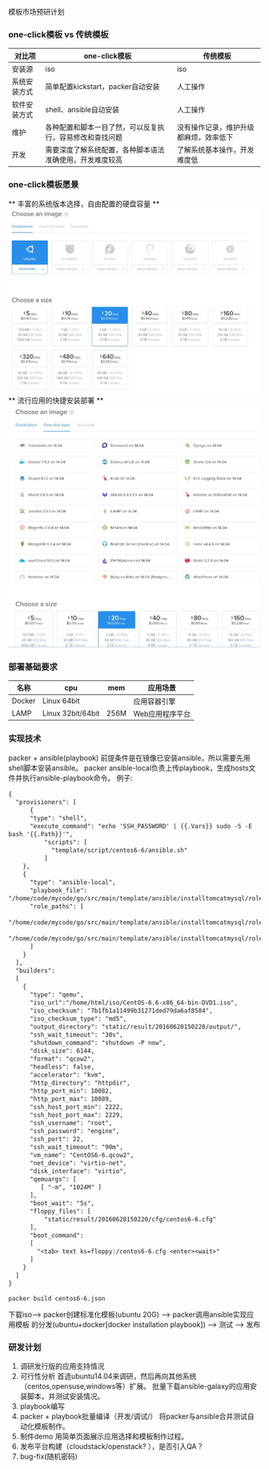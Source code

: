 
模板市场预研计划

### one-click模板 vs 传统模板
|对比项|one-click模板|传统模板|
|------|---------|--------|
|安装源|iso|iso|
|系统安装方式|简单配置kickstart，packer自动安装|人工操作|
|软件安装方式|shell、ansible自动安装|人工操作|
|维护|各种配置和脚本一目了然，可以反复执行，容易修改和查找问题|没有操作记录，维护升级都麻烦，效率低下|
|开发|需要深度了解系统配置，各种脚本语法准确使用，开发难度较高|了解系统基本操作，开发难度低|

### one-click模板愿景     
**  丰富的系统版本选择，自由配置的硬盘容量  **    
![pic1](images/2016_06_20_11_44_09_1049x770.jpg)
**  流行应用的快捷安装部署    **  
![pic2](images/2016_06_20_11_44_30_1017x973.jpg)

### 部署基础要求

| 名称	|cpu	| mem	|应用场景	| 
|--------|-------|-------|----------| 
|Docker |Linux 64bit  |     |应用容器引擎|
| LAMP  |Linux 32bit/64bit |256M  |Web应用程序平台|

### 实现技术
packer + ansible(playbook)
前提条件是在镜像已安装ansible，所以需要先用shell脚本安装ansible。
packer ansible-local负责上传playbook，生成hosts文件并执行ansible-playbook命令。
例子:
```
{
  "provisioners": [
      {
      "type": "shell",
      "execute_command": "echo 'SSH_PASSWORD' | {{.Vars}} sudo -S -E bash '{{.Path}}'",
          "scripts": [
            "template/script/centos6-6/ansible.sh"
          ]
    },
    {
      "type": "ansible-local",
      "playbook_file": "/home/code/mycode/go/src/main/template/ansible/installtomcatmysql/roles.yml",
      "role_paths": [
        "/home/code/mycode/go/src/main/template/ansible/installtomcatmysql/roles/mysql",
        "/home/code/mycode/go/src/main/template/ansible/installtomcatmysql/roles/tomcat"
      ]
    }
  ],
  "builders":
  [
    {
      "type": "qemu",
      "iso_url":"/home/html/iso/CentOS-6.6-x86_64-bin-DVD1.iso",
      "iso_checksum": "7b1fb1a11499b31271ded79da6af8584",
      "iso_checksum_type": "md5",
      "output_directory": "static/result/20160620150220/output/",
      "ssh_wait_timeout": "30s",
      "shutdown_command": "shutdown -P now",
      "disk_size": 6144,
      "format": "qcow2",
      "headless": false,
      "accelerator": "kvm",
      "http_directory": "httpdir",
      "http_port_min": 10082,
      "http_port_max": 10089,
      "ssh_host_port_min": 2222,
      "ssh_host_port_max": 2229,
      "ssh_username": "root",
      "ssh_password": "engine",
      "ssh_port": 22,
      "ssh_wait_timeout": "90m",
      "vm_name": "CentOS6-6.qcow2",
      "net_device": "virtio-net",
      "disk_interface": "virtio",
      "qemuargs": [
         [ "-m", "1024M" ]
      ],
      "boot_wait": "5s",
      "floppy_files": [
          "static/result/20160620150220/cfg/centos6-6.cfg"
      ],
      "boot_command":
      [
        "<tab> text ks=floppy:/centos6-6.cfg <enter><wait>"
      ]
    }
  ]
}
```
```
packer build centos6-6.json
```
下载iso--> packer创建标准化模板(ubuntu 20G) --> packer调用ansible实现应用模板
的分发(ubuntu+docker[docker installation playbook]) --> 测试  --> 发布

### 研发计划
1. 调研发行版的应用支持情况
2. 可行性分析
首选ubuntu14.04来调研，然后再向其他系统（centos,opensuse,windows等）扩展。
批量下载ansible-galaxy的应用安装脚本，并测试安装情况。
3. playbook编写
4. packer + playbook批量编译（开发/调试/）
将packer与ansible合并测试自动化模板制作。
5. 制件demo
用简单页面展示应用选择和模板制作过程。
6. 发布平台构建（cloudstack/openstack? ），是否引入QA？ 
7. bug-fix(随机密码)
